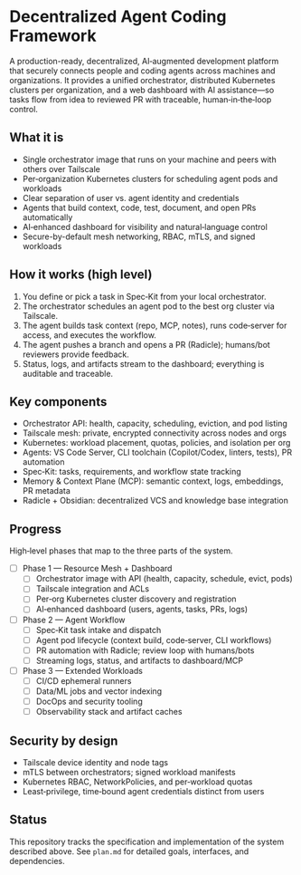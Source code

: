 # Decentralized Agent Coding Framework

A production-ready, decentralized, AI‑augmented development platform that securely connects people and coding agents across machines and organizations. It provides a unified orchestrator, distributed Kubernetes clusters per organization, and a web dashboard with AI assistance—so tasks flow from idea to reviewed PR with traceable, human‑in‑the‑loop control.

## What it is

- Single orchestrator image that runs on your machine and peers with others over Tailscale
- Per‑organization Kubernetes clusters for scheduling agent pods and workloads
- Clear separation of user vs. agent identity and credentials
- Agents that build context, code, test, document, and open PRs automatically
- AI‑enhanced dashboard for visibility and natural‑language control
- Secure-by-default mesh networking, RBAC, mTLS, and signed workloads

## How it works (high level)

1. You define or pick a task in Spec‑Kit from your local orchestrator.
2. The orchestrator schedules an agent pod to the best org cluster via Tailscale.
3. The agent builds task context (repo, MCP, notes), runs code‑server for access, and executes the workflow.
4. The agent pushes a branch and opens a PR (Radicle); humans/bot reviewers provide feedback.
5. Status, logs, and artifacts stream to the dashboard; everything is auditable and traceable.

## Key components

- Orchestrator API: health, capacity, scheduling, eviction, and pod listing
- Tailscale mesh: private, encrypted connectivity across nodes and orgs
- Kubernetes: workload placement, quotas, policies, and isolation per org
- Agents: VS Code Server, CLI toolchain (Copilot/Codex, linters, tests), PR automation
- Spec‑Kit: tasks, requirements, and workflow state tracking
- Memory & Context Plane (MCP): semantic context, logs, embeddings, PR metadata
- Radicle + Obsidian: decentralized VCS and knowledge base integration

## Progress

High‑level phases that map to the three parts of the system.

- [ ] Phase 1 — Resource Mesh + Dashboard
  - [ ] Orchestrator image with API (health, capacity, schedule, evict, pods)
  - [ ] Tailscale integration and ACLs
  - [ ] Per‑org Kubernetes cluster discovery and registration
  - [ ] AI‑enhanced dashboard (users, agents, tasks, PRs, logs)

- [ ] Phase 2 — Agent Workflow
  - [ ] Spec‑Kit task intake and dispatch
  - [ ] Agent pod lifecycle (context build, code‑server, CLI workflows)
  - [ ] PR automation with Radicle; review loop with humans/bots
  - [ ] Streaming logs, status, and artifacts to dashboard/MCP

- [ ] Phase 3 — Extended Workloads
  - [ ] CI/CD ephemeral runners
  - [ ] Data/ML jobs and vector indexing
  - [ ] DocOps and security tooling
  - [ ] Observability stack and artifact caches

## Security by design

- Tailscale device identity and node tags
- mTLS between orchestrators; signed workload manifests
- Kubernetes RBAC, NetworkPolicies, and per‑workload quotas
- Least‑privilege, time‑bound agent credentials distinct from users

## Status

This repository tracks the specification and implementation of the system described above. See `plan.md` for detailed goals, interfaces, and dependencies.
